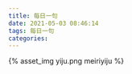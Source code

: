 ```yaml
---
title: 每日一句
date: 2021-05-03 08:46:14
tags: 每日一句
categories:
---
```

{% asset_img yiju.png meiriyiju %}

